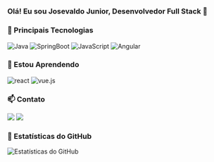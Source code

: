 ### Olá! Eu sou Josevaldo Junior, Desenvolvedor Full Stack 👋

### 🚀 Principais Tecnologias

<div style="display: inline_block">
  <img align="center" alt="Java" src="https://img.shields.io/badge/Java-ED8B00?style=for-the-badge&logo=java&logoColor=white"/>
  <img align="center" alt="SpringBoot" src="https://img.shields.io/badge/Spring-6DB33F?style=for-the-badge&logo=spring&logoColor=white"/>
  <img align="center" alt="JavaScript" src="https://img.shields.io/badge/JavaScript-F7DF1E?style=for-the-badge&logo=javascript&logoColor=black"/>
  <img align="center" alt="Angular" src="https://img.shields.io/badge/Angular-DD0031?style=for-the-badge&logo=angular&logoColor=white"/>
</div>

### 🌱 Estou Aprendendo

<div>
<img align="center" alt="react" src="https://img.shields.io/badge/-React-%2361DAFB?style=for-the-badge&logo=react&logoColor=white"/>
<img align="center" alt="vue.js" src="https://img.shields.io/badge/-Vue.js-%234FC08D?style=for-the-badge&logo=vue.js&logoColor=white"/>
</div>

### 📫 Contato

<div> 
  <a href = "mailto:jjrsmedeiros@gmail.com"><img src="https://img.shields.io/badge/-Gmail-%23333?style=for-the-badge&logo=gmail&logoColor=white" target="_blank"></a>
  <a href="https://www.linkedin.com/in/josevaldo-junior/" target="_blank"><img src="https://img.shields.io/badge/-LinkedIn-%230077B5?style=for-the-badge&logo=linkedin&logoColor=white" target="_blank"></a>   
</div>

### 🚀 Estatísticas do GitHub

![Estatísticas do GitHub](https://github-readme-stats.vercel.app/api?username=josevaldojunior&show_icons=true&theme=dracula)
